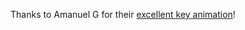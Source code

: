 Thanks to Amanuel G for their [excellent key animation](https://lottiefiles.com/12770-lock-unlock-key)!
